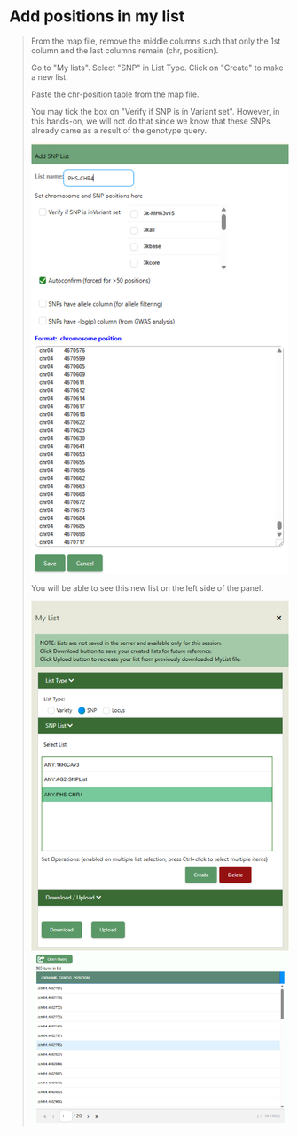 # Add positions in my list

> From the map file, remove the middle columns such that only the 1st
> column and the last columns remain (chr, position).
>
> Go to "My lists". Select "SNP" in List Type. Click on "Create" to make
> a new list.
>
> Paste the chr-position table from the map file.
>
> You may tick the box on "Verify if SNP is in Variant set". However, in
> this hands-on, we will not do that since we know that these SNPs
> already came as a result of the genotype query.
>
> ![Add positions in my list](img/image12.png)
> <!-- <img src="img/image12.png"
> style="width:3.08767in;height:5.14612in" /> -->
>
> You will be able to see this new list on the left side of the panel.
>
> ![](img/image13.png)
> ![](img/image14.png)
> <!-- <img src="img/image13.png"
> style="width:2.79038in;height:3.70313in" />
> <img src="img/image14.png"
> style="width:2.34896in;height:3.6686in" /> -->
